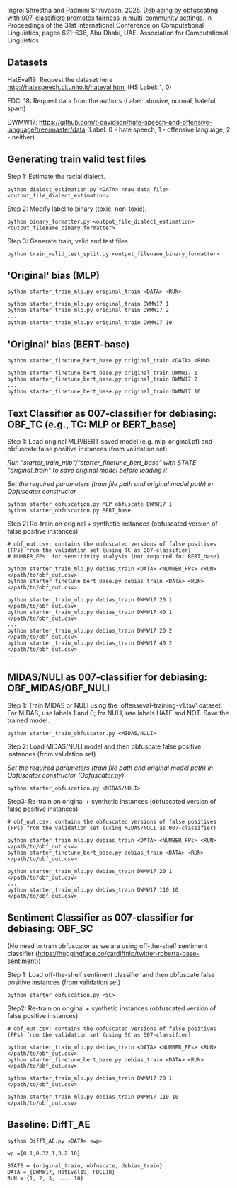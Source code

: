 Ingroj Shrestha and Padmini Srinivasan. 2025. [Debiasing by obfuscating with 007-classifiers promotes fairness in multi-community settings](https://aclanthology.org/2025.coling-main.42/). In Proceedings of the 31st International Conference on Computational Linguistics, pages 621–636, Abu Dhabi, UAE. Association for Computational Linguistics.

## Datasets
HatEval19: Request the dataset here http://hatespeech.di.unito.it/hateval.html
(HS Label: 1, 0)

FDCL18: Request data from the authors
(Label: abusive, normal, hateful, spam)

DWMW17: https://github.com/t-davidson/hate-speech-and-offensive-language/tree/master/data
(Label: 0 - hate speech, 1 - offensive language, 2 - neither)

## Generating train valid test files
Step 1: Estimate the racial dialect.<br/>
```
python dialect_estimation.py <DATA> <raw_data_file> <output_file_dialect_estimation>
```
Step 2: Modify label to binary (toxic, non-toxic). <br/>
```
python binary_formatter.py <output_file_dialect_estimation> <output_filename_binary_formatter>
```
Step 3: Generate train, valid and test files.
```
python train_valid_test_split.py <output_filename_binary_formatter>
```
## 'Original' bias (MLP)

```
python starter_train_mlp.py original_train <DATA> <RUN>

python starter_train_mlp.py original_train DWMW17 1
python starter_train_mlp.py original_train DWMW17 2
...
python starter_train_mlp.py original_train DWMW17 10
```

## 'Original' bias (BERT-base)

```
python starter_finetune_bert_base.py original_train <DATA> <RUN>

python starter_finetune_bert_base.py original_train DWMW17 1
python starter_finetune_bert_base.py original_train DWMW17 2
...
python starter_finetune_bert_base.py original_train DWMW17 10
```

## Text Classifier as 007-classifier for debiasing: OBF_TC (e.g., TC: MLP or BERT_base)

Step 1: Load original MLP/BERT saved model (e.g. mlp_original.pt) and obfuscate false positive instances (from validation set)

_Run "starter_train_mlp"/"starter_finetune_bert_base" with STATE "original_train" to save original model before loading it_

_Set the required parameters (train file path and original model path) in Obfuscator constructor_

```
python starter_obfuscation.py MLP obfuscate DWMW17 1
python starter_obfuscation.py BERT_base
```

Step 2: Re-train on original + synthetic instances (obfuscated version of false positive instances)

```
# obf_out.csv: contains the obfuscated versions of false positives (FPs) from the validation set (using TC as 007-classifier)
# NUMBER_FPs: for sensitivity analysis (not required for BERT_base)

python starter_train_mlp.py debias_train <DATA> <NUMBER_FPs> <RUN> </path/to/obf_out.csv>
python starter_finetune_bert_base.py debias_train <DATA> <RUN> </path/to/obf_out.csv>

python starter_train_mlp.py debias_train DWMW17 20 1 </path/to/obf_out.csv> 
python starter_train_mlp.py debias_train DWMW17 40 1 </path/to/obf_out.csv>
...
python starter_train_mlp.py debias_train DWMW17 20 2 </path/to/obf_out.csv>
python starter_train_mlp.py debias_train DWMW17 40 2 </path/to/obf_out.csv>
...
```

## MIDAS/NULI as 007-classifier for debiasing: OBF_MIDAS/OBF_NULI

Step 1: Train MIDAS or NULI using the 'offenseval-training-v1.tsv' dataset. For MIDAS, use labels 1 and 0; for NULI, use labels HATE and NOT. Save the trained model.

```
python starter_train_obfuscator.py <MIDAS/NULI>
```

Step 2: Load MIDAS/NULI model and then obfuscate false positive instances (from validation set)

_Set the required parameters (train file path and original model path) in Obfuscator constructor (Obfuscator.py)_

```
python starter_obfuscation.py <MIDAS/NULI>
```

Step3: Re-train on original + synthetic instances (obfuscated version of false positive instances)

```
# obf_out.csv: contains the obfuscated versions of false positives (FPs) from the validation set (using MIDAS/NULI as 007-classifier)

python starter_train_mlp.py debias_train <DATA> <NUMBER_FPs> <RUN> </path/to/obf_out.csv>
python starter_finetune_bert_base.py debias_train <DATA> <RUN> </path/to/obf_out.csv>

python starter_train_mlp.py debias_train DWMW17 20 1 </path/to/obf_out.csv>
...
python starter_train_mlp.py debias_train DWMW17 110 10 </path/to/obf_out.csv>
```

## Sentiment Classifier as 007-classifier for debiasing: OBF_SC
(No need to train obfuscator as we are using off-the-shelf sentiment classifier (https://huggingface.co/cardiffnlp/twitter-roberta-base-sentiment))

Step 1: Load off-the-shelf sentiment classifier and then obfuscate false positive instances (from validation set)

```
python starter_obfuscation.py <SC>
```

Step2: Re-train on original + synthetic instances (obfuscated version of false positive instances)

```
# obf_out.csv: contains the obfuscated versions of false positives (FPs) from the validation set (using SC as 007-classifier)

python starter_train_mlp.py debias_train <DATA> <NUMBER_FPs> <RUN> </path/to/obf_out.csv>
python starter_finetune_bert_base.py debias_train <DATA> <RUN> </path/to/obf_out.csv>

python starter_train_mlp.py debias_train DWMW17 20 1 </path/to/obf_out.csv>
...
python starter_train_mlp.py debias_train DWMW17 110 10 </path/to/obf_out.csv>
```


## Baseline: DiffT_AE
```
python DiffT_AE.py <DATA> <wp>

wp ={0.1,0.32,1,3.2,10}
```


```
STATE = {original_train, obfuscate, debias_train}
DATA = {DWMW17, HatEval19, FDCL18}
RUN = {1, 2, 3, ..., 10}
```
